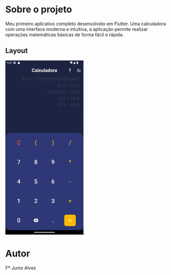 # Sobre o projeto

Meu primeiro aplicativo completo desenvolvido em Flutter. Uma calculadora com uma interface moderna e intuitiva, a aplicação permite realizar operações matemáticas básicas de forma fácil e rápida.

## Layout
![Mobile1](https://github.com/Junio-Alves/Flutter-Calculator-App/blob/main/calculadora.gif).

# Autor

Fº Junio Alves
